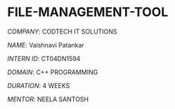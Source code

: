 # FILE-MANAGEMENT-TOOL
*COMPANY*: CODTECH IT SOLUTIONS

*NAME*: Vaishnavi Patankar

*INTERN ID*: CT04DN1594

*DOMAIN*: C++ PROGRAMMING 

*DURATION*: 4 WEEKS

*MENTOR*: NEELA SANTOSH
